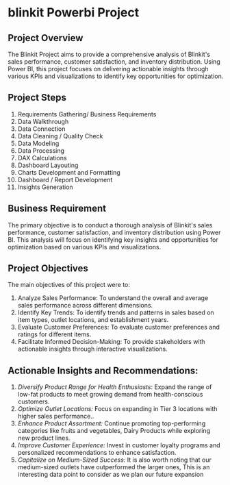 # blinkit Powerbi Project

## Project Overview
The Blinkit Project aims to provide a comprehensive analysis of Blinkit's sales performance, customer satisfaction, and inventory distribution. 
Using Power BI, this project focuses on delivering actionable insights through various KPIs and visualizations to identify key opportunities for optimization.

## Project Steps 
1. Requirements Gathering/ Business Requirements
2. Data Walkthrough
3. Data Connection
4. Data Cleaning / Quality Check
5. Data Modeling
6. Data Processing
7. DAX Calculations
8. Dashboard Layouting
9. Charts Development and Formatting
10. Dashboard / Report Development
11. Insights Generation

## Business Requirement
The primary objective is to conduct a thorough analysis of Blinkit's sales performance, customer satisfaction, and inventory distribution using Power BI.
This analysis will focus on identifying key insights and opportunities for optimization based on various KPIs and visualizations.

## Project Objectives
The main objectives of this project were to:
1. Analyze Sales Performance: To understand the overall and average sales performance across different dimensions.
2. Identify Key Trends: To identify trends and patterns in sales based on item types, outlet locations, and establishment years.
3. Evaluate Customer Preferences: To evaluate customer preferences and ratings for different items.
4. Facilitate Informed Decision-Making: To provide stakeholders with actionable insights through interactive visualizations.

## Actionable Insights and Recommendations: 
1. *Diversify Product Range for Health Enthusiasts*: Expand the range of low-fat products to meet growing demand from health-conscious customers.
3. *Optimize Outlet Locations:* Focus on expanding in Tier 3 locations with higher sales performance..
4. *Enhance Product Assortment:* Continue promoting top-performing categories like fruits and vegetables, Dairy Products while exploring new product lines.
5. *Improve Customer Experience:* Invest in customer loyalty programs and personalized recommendations to enhance satisfaction.
6. *Capitalize on Medium-Sized Success:* It is also worth noting that our medium-sized outlets have outperformed the larger ones, This is an interesting data point to consider as we plan our future expansion

